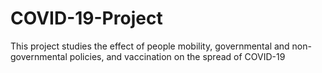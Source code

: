 # COVID-19-Project
This project studies the effect of people mobility, governmental and non-governmental policies, and vaccination on the spread of COVID-19
